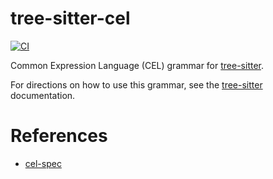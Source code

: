 # tree-sitter-cel

[![CI](https://github.com/bufbuild/tree-sitter-cel/actions/workflows/ci.yaml/badge.svg)](https://github.com/bufbuild/tree-sitter-cel/actions/workflows/ci.yaml)

Common Expression Language (CEL) grammar for [tree-sitter](https://github.com/tree-sitter/tree-sitter).

For directions on how to use this grammar, see the [tree-sitter](https://tree-sitter.github.io/tree-sitter/) documentation.

# References

- [cel-spec](https://github.com/google/cel-spec)
